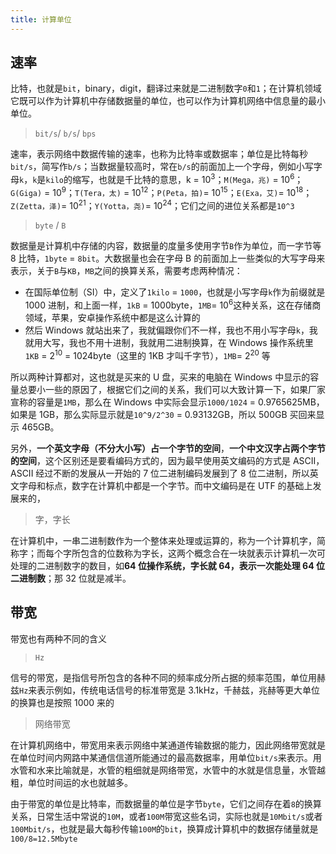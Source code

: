 ```yaml
---
title: 计算单位
---
```


## 速率

比特，也就是`bit`，binary，digit，翻译过来就是二进制数字`0`和`1`；在计算机领域它既可以作为计算机中存储数据量的单位，也可以作为计算机网络中信息量的最小单位。

> `bit/s`/ `b/s`/ `bps`

速率，表示网络中数据传输的速率，也称为比特率或数据率；单位是比特每秒`bit/s`，简写作`b/s`；当数据量较高时，常在`b/s`的前面加上一个字母，例如小写字母`k`，`k`是`kilo`的缩写，也就是千比特的意思，k = 10<sup>3</sup>；`M(Mega，兆)` = 10<sup>6</sup>；`G(Giga)` = 10<sup>9</sup>；`T(Tera，太)` = 10<sup>12</sup>；`P(Peta，拍)`= 10<sup>15</sup>；`E(Exa，艾)`= 10<sup>18</sup>；`Z(Zetta，泽)`= 10<sup>21</sup>；`Y(Yotta，尧)`= 10<sup>24</sup>；它们之间的进位关系都是`10^3`

> `byte` / `B`

数据量是计算机中存储的内容，数据量的度量多使用字节`B`作为单位，而一字节等 8 比特，`1byte` = `8bit`。大数据量也会在字母 B 的前面加上一些类似的大写字母来表示，关于`B`与`KB`，`MB`之间的换算关系，需要考虑两种情况：

- 在国际单位制（SI）中，定义了`1kilo` = `1000`，也就是小写字母`k`作为前缀就是 1000 进制，和上面一样，`1kB` = 1000byte，`1MB`= 10<sup>6</sup>这种关系，这在存储商领域，苹果，安卓操作系统中都是这么计算的
- 然后 Windows 就站出来了，我就偏跟你们不一样，我也不用小写字母`k`，我就用大写，我也不用十进制，我就用二进制换算，在 Windows 操作系统里`1KB` = 2<sup>10</sup> = 1024byte（这里的 1KB 才叫千字节），`1MB`= 2<sup>20</sup> 等

所以两种计算都对，这也就是买来的 U 盘，买来的电脑在 Windows 中显示的容量总要小一些的原因了，根据它们之间的关系，我们可以大致计算一下，如果厂家宣称的容量是`1MB`，那么在 Windows 中实际会显示`1000/1024` = 0.9765625MB，如果是 1GB，那么实际显示就是`10^9/2^30` = 0.93132GB，所以 500GB 买回来显示 465GB。

另外，**一个英文字母（不分大小写）占一个字节的空间**，**一个中文汉字占两个字节的空间**，这个区别还是要看编码方式的，因为最早使用英文编码的方式是 ASCII，ASCII 经过不断的发展从一开始的 7 位二进制编码发展到了 8 位二进制，所以英文字母和标点，数字在计算机中都是一个字节。而中文编码是在 UTF 的基础上发展来的，

> 字，字长

在计算机中，一串二进制数作为一个整体来处理或运算的，称为一个计算机字，简称字；而每个字所包含的位数称为字长，这两个概念合在一块就表示计算机一次可处理的二进制数字的数目，如**64 位操作系统，字长就 64，表示一次能处理 64 位二进制数**；那 32 位就是减半。

## 带宽

带宽也有两种不同的含义

> `Hz`

信号的带宽，是指信号所包含的各种不同的频率成分所占据的频率范围，单位用赫兹`Hz`来表示例如，传统电话信号的标准带宽是 3.1kHz，千赫兹，兆赫等更大单位的换算也是按照 1000 来的

> 网络带宽

在计算机网络中，带宽用来表示网络中某通道传输数据的能力，因此网络带宽就是在单位时间内网路中某通信信道所能通过的最高数据率，用单位`bit/s`来表示。用水管和水来比喻就是，水管的粗细就是网络带宽，水管中的水就是信息量，水管越粗，单位时间运的水也就越多。

由于带宽的单位是比特率，而数据量的单位是字节`byte`，它们之间存在着`8`的换算关系，日常生活中常说的`10M`，或者`100M`带宽这些名词，实际也就是`10Mbit/s`或者`100Mbit/s`，也就是最大每秒传输`100M`的`bit`，换算成计算机中的数据存储量就是`100/8=12.5Mbyte`
